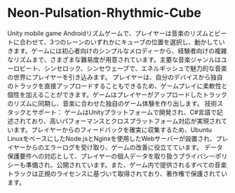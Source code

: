 # Neon-Pulsation-Rhythmic-Cube
 Unity mobile game
Androidリズムゲームで、プレイヤーは音楽のリズムとビートに合わせて、3つのレーンのいずれかにキューブの位置を選択し、動かしていきます。ゲームには初心者向けのシンプルなメロディーから、経験者向けの複雑なリズムまで、さまざまな難易度が用意されています。主要な音楽ジャンルはユーロビート、シンセロック、シンセウェーブで、エネルギッシュで魅力的な音楽の世界にプレイヤーを引き込みます。
プレイヤーは、自分のデバイスから独自のトラックを直接アップロードすることもできるため、ゲームプレイに柔軟性と個性を加えることができます。ゲームはプレイヤーがアップロードしたトラックのリズムに同期し、音楽に合わせた独自のゲーム体験を作り出します。
技術スタックとサポート：
ゲームはUnityプラットフォームで開発され、C#言語で記述されており、高いパフォーマンスとクロスプラットフォーム対応が実現されています。プレイヤーからのフィードバックを確実に収集するため、Ubuntu LinuxをベースにしたNode.jsとNginxを使用したWebサーバーが設置され、プレイヤーからのエラーログを受け取り、ゲームの改善に役立てています。
データ保護要件への対応として、プレイヤーの個人データを取り扱うプライバシーポリシーも準備され、公開されています。また、ゲーム内で提供されるすべての音楽トラックは正規のライセンスに基づいて取得されており、著作権で保護されています。
